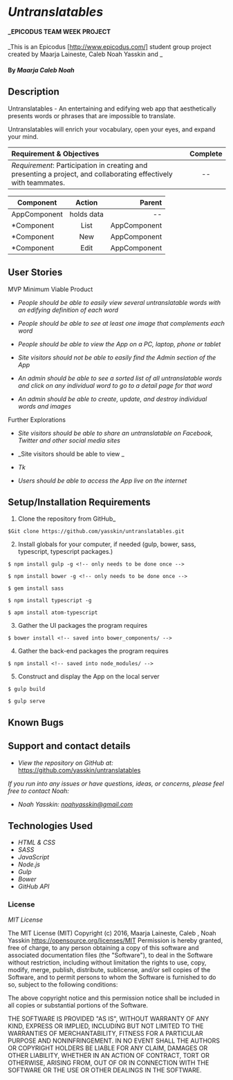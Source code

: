 # _Untranslatables_

#### _EPICODUS TEAM WEEK PROJECT

_This is an Epicodus [http://www.epicodus.com/] student group project created by Maarja Laineste, Caleb Noah Yasskin and _

#### By _**Maarja Caleb Noah**_

## Description

Untranslatables - An entertaining and edifying web app that aesthetically presents words or phrases that are impossible to translate.

Untranslatables will enrich your vocabulary, open your eyes, and expand your mind.

Requirement & Objectives | Complete
:------------- | :-------------: |
*Requirement*: Participation in creating and presenting a project, and collaborating effectively with teammates. | --

| Component        | Action           | Parent  |
| ------------- |:-------------:| -----:|
| AppComponent      | holds data | -- |
| *Component      | List | AppComponent |
| *Component      | New | AppComponent |
| *Component      | Edit | AppComponent |

## User Stories

MVP Minimum Viable Product

* _People should be able to easily view several untranslatable words with an edifying definition of each word_
* _People should be able to see at least one image that complements each word_
* _People should be able to view the App on a PC, laptop, phone or tablet_
* _Site visitors should not be able to easily find the Admin section of the App_

* _An admin should be able to see a sorted list of all untranslatable words and click on any individual word to go to a detail page for that word_
* _An admin should be able to create, update, and destroy individual words and images_

Further Explorations

* _Site visitors should be able to share an untranslatable on Facebook, Twitter and other social media sites_
* _Site visitors should be able to view _
* _Tk_

* _Users should be able to access the App live on the internet_


## Setup/Installation Requirements

1. Clone the repository from GitHub_
```
$Git clone https://github.com/yasskin/untranslatables.git
```
2. Install globals for your computer, if needed (gulp, bower, sass, typescript, typescript packages.)

```
$ npm install gulp -g <!-- only needs to be done once -->
```
```
$ npm install bower -g <!-- only needs to be done once -->
```
```
$ gem install sass
```
```
$ npm install typescript -g
```
```
$ apm install atom-typescript
```
3. Gather the UI packages the program requires

```
$ bower install <!-- saved into bower_components/ -->
```
4. Gather the back-end packages the program requires

```
$ npm install <!-- saved into node_modules/ -->
```
5. Construct and display the App on the local server

```
$ gulp build
```
```
$ gulp serve
```

## Known Bugs


## Support and contact details

* _View the repository on GitHub at:_
https://github.com/yasskin/untranslatables

_If you run into any issues or have questions, ideas, or concerns, please feel free to contact Noah:_

* _Noah Yasskin: <a href="mailto:noahyasskin@gmail.com">noahyasskin@gmail.com</a>_

## Technologies Used

* _HTML & CSS_
* _SASS_
* _JavaScript_
* _Node.js_
* _Gulp_
* _Bower_
* _GitHub API_

### License

*MIT License*

The MIT License (MIT)
Copyright (c) 2016, Maarja Laineste, Caleb , Noah Yasskin
https://opensource.org/licenses/MIT
Permission is hereby granted, free of charge, to any person obtaining a copy of this software and associated documentation files (the "Software"), to deal in the Software without restriction, including without limitation the rights to use, copy, modify, merge, publish, distribute, sublicense, and/or sell copies of the Software, and to permit persons to whom the Software is furnished to do so, subject to the following conditions:

The above copyright notice and this permission notice shall be included in all copies or substantial portions of the Software.

THE SOFTWARE IS PROVIDED "AS IS", WITHOUT WARRANTY OF ANY KIND, EXPRESS OR IMPLIED, INCLUDING BUT NOT LIMITED TO THE WARRANTIES OF MERCHANTABILITY, FITNESS FOR A PARTICULAR PURPOSE AND NONINFRINGEMENT. IN NO EVENT SHALL THE AUTHORS OR COPYRIGHT HOLDERS BE LIABLE FOR ANY CLAIM, DAMAGES OR OTHER LIABILITY, WHETHER IN AN ACTION OF CONTRACT, TORT OR OTHERWISE, ARISING FROM, OUT OF OR IN CONNECTION WITH THE SOFTWARE OR THE USE OR OTHER DEALINGS IN THE SOFTWARE.
